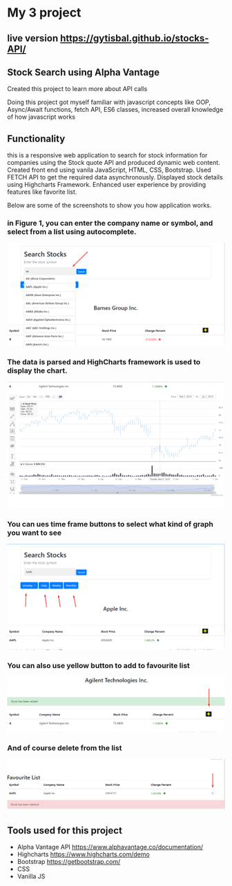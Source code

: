 # My 3 project

## live version https://gytisbal.github.io/stocks-API/

## Stock Search using Alpha Vantage

Created this project to learn more about API calls

Doing this project got myself familiar with javascript concepts like OOP, Async/Await functions, fetch API, ES6 classes, increased overall knowledge of how javascript works


## Functionality

this is a responsive web application to search for stock information for companies using the Stock quote API and produced dynamic web content. Created front end using vanila JavaScript, HTML, CSS, Bootstrap. Used FETCH API to get the required data asynchronously. Displayed stock details using Highcharts Framework. Enhanced user experience by providing features like favorite list.

Below are some of the screenshots to show you how application works.

### in Figure 1, you can enter the company name or symbol, and select from a list using autocomplete.

![](img/autocomplete.png)

### The data is parsed and HighCharts framework is used to display the chart. 

![](img/highchart.png)

### You can ues time frame buttons to select what kind of graph you want to see

![](img/timeFrame.png)

### You can also use yellow button to add to favourite list

![](img/favourite.png)

### And of course delete from the list

![](img/delete.png)

## Tools used for this project 

* Alpha Vantage API https://www.alphavantage.co/documentation/
* Highcharts https://www.highcharts.com/demo
* Bootstrap https://getbootstrap.com/
* CSS
* Vanilla JS


